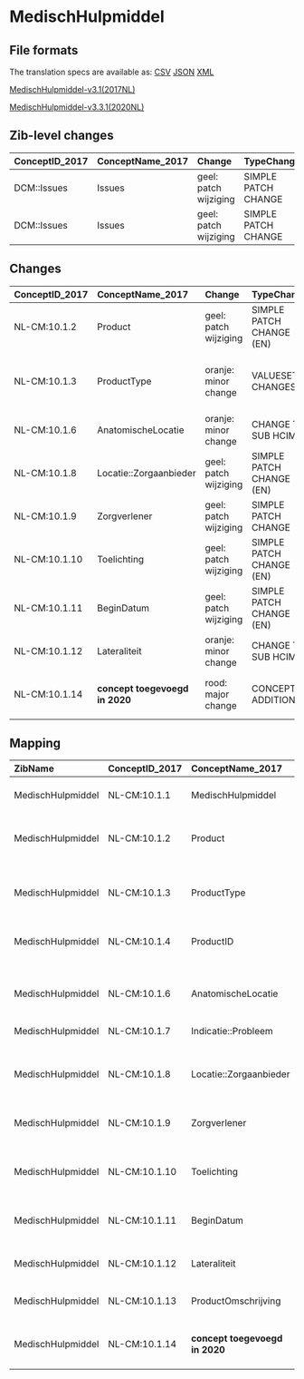 # MedischHulpmiddel
## File formats

The translation specs are available as: 
[CSV](../csv/MedischHulpmiddel.csv) [JSON](../json/MedischHulpmiddel.json) [XML](../xml/MedischHulpmiddel.xml)



[MedischHulpmiddel-v3.1(2017NL)](https://zibs.nl/wiki/MedischHulpmiddel-v3.1(2017NL))

[MedischHulpmiddel-v3.3.1(2020NL)](https://zibs.nl/wiki/MedischHulpmiddel-v3.3.1(2020NL))







## Zib-level changes

| ConceptID_2017   | ConceptName_2017   | Change                | TypeChange          | Omschrijving                    |
|:-----------------|:-------------------|:----------------------|:--------------------|:--------------------------------|
| DCM::Issues      | Issues             | geel: patch wijziging | SIMPLE PATCH CHANGE | tekstwijziging issue verwijderd |
| DCM::Issues      | Issues             | geel: patch wijziging | SIMPLE PATCH CHANGE | Tekst verwijderd                |

## Changes

| ConceptID_2017   | ConceptName_2017               | Change                | TypeChange               | Impact_heen   | TRANSLATIE_spec_heen                                                         | Impact_terug   | TRANSLATIE_spec_terug                                                                                             | Omschrijving                                                                                 |
|:-----------------|:-------------------------------|:----------------------|:-------------------------|:--------------|:-----------------------------------------------------------------------------|:---------------|:------------------------------------------------------------------------------------------------------------------|:---------------------------------------------------------------------------------------------|
| NL-CM:10.1.2     | Product                        | geel: patch wijziging | SIMPLE PATCH CHANGE (EN) | Low           |                                                                              | Low            |                                                                                                                   | Tekstwijziging 'medical aid' naar 'medical device'.                                          |
| NL-CM:10.1.3     | ProductType                    | oranje: minor change  | VALUESET CHANGES         | Low           | valuesets 2017 -> valueset 2020 regel                                        | Medium         | valuesets 2017 <- valueset 2020 regel                                                                             | Waarden voor 'geen' toevoegen aan ProductTypeCodelist, OTH toegestaan bij ‘Required Binding' |
| NL-CM:10.1.6     | AnatomischeLocatie             | oranje: minor change  | CHANGE TO SUB HCIM       | Medium        | codelist [HulpmiddelAnatomischeLocatieCodelijst]->[LocatieCodelijst ]        | Medium         | codelist [LocatieCodelijst]->[HulpmiddelAnatomischeLocatieCodelijst]                                              | nieuwe verwijzing naar sub-bouwsteen anatomischeLocatie                                      |
| NL-CM:10.1.8     | Locatie::Zorgaanbieder         | geel: patch wijziging | SIMPLE PATCH CHANGE (EN) | Low           |                                                                              | Low            |                                                                                                                   | Tekstwijziging 'medical aid' naar 'medical device'.                                          |
| NL-CM:10.1.9     | Zorgverlener                   | geel: patch wijziging | SIMPLE PATCH CHANGE      | Low           |                                                                              | Low            |                                                                                                                   | Tekstwijziging aan defintie concept                                                          |
| NL-CM:10.1.10    | Toelichting                    | geel: patch wijziging | SIMPLE PATCH CHANGE (EN) | Low           |                                                                              | Low            |                                                                                                                   | Tekstwijziging 'medical aid' naar 'medical device'.                                          |
| NL-CM:10.1.11    | BeginDatum                     | geel: patch wijziging | SIMPLE PATCH CHANGE (EN) | Low           |                                                                              | Low            |                                                                                                                   | Tekstwijziging 'medical aid' naar 'medical device'.                                          |
| NL-CM:10.1.12    | Lateraliteit                   | oranje: minor change  | CHANGE TO SUB HCIM       | Medium        | codelist [MedischHulpmiddelLateraliteitCodelijst ]->[LateraliteitCodelijst ] | Medium         | codelist [LateraliteitCodelijst]->[MedischHulpmiddelLateraliteitCodelijst ]                                       | nieuwe verwijzing naar sub-bouwsteen anatomischeLocatie                                      |
| NL-CM:10.1.14    | **concept toegevoegd in 2020** | rood: major change    | CONCEPT ADDITION         | Low           |                                                                              | High           | IF [blank]source->target ELSE [toon en stuur de inhoud van dit data item als vrije tekst naar een 2017 ontvanger] | Toevoegen EindDatum bij zibs die ook BeginDatum kennen                                       |

## Mapping

| ZibName           | ConceptID_2017   | ConceptName_2017               | Codelists_2017                         | Change                  | ConceptID_2020   | ConceptName_2020                       | Codelists_2020         | Bits                | Omschrijving                                                                                 | TypeChange               | Impact_heen   | TRANSLATIE_spec_heen                                                         | Impact_terug   | TRANSLATIE_spec_terug                                                                                             |
|:------------------|:-----------------|:-------------------------------|:---------------------------------------|:------------------------|:-----------------|:---------------------------------------|:-----------------------|:--------------------|:---------------------------------------------------------------------------------------------|:-------------------------|:--------------|:-----------------------------------------------------------------------------|:---------------|:------------------------------------------------------------------------------------------------------------------|
| MedischHulpmiddel | NL-CM:10.1.1     | MedischHulpmiddel              |                                        | groen: geen wijzigingen | NL-CM:10.1.1     | MedischHulpmiddel                      |                        |                     |                                                                                              | NO CHANGE                |               |                                                                              |                |                                                                                                                   |
| MedischHulpmiddel | NL-CM:10.1.2     | Product                        |                                        | geel: patch wijziging   | NL-CM:10.1.2     | Product                                |                        | ZIB-673             | Tekstwijziging 'medical aid' naar 'medical device'.                                          | SIMPLE PATCH CHANGE (EN) | Low           |                                                                              | Low            |                                                                                                                   |
| MedischHulpmiddel | NL-CM:10.1.3     | ProductType                    | ProductTypeCodelijst                   | oranje: minor change    | NL-CM:10.1.3     | ProductType                            | ProductTypeCodelijst   | ZIB-1536 ; ZIB-1586 | Waarden voor 'geen' toevoegen aan ProductTypeCodelist, OTH toegestaan bij ‘Required Binding' | VALUESET CHANGES         | Low           | valuesets 2017 -> valueset 2020 regel                                        | Medium         | valuesets 2017 <- valueset 2020 regel                                                                             |
| MedischHulpmiddel | NL-CM:10.1.4     | ProductID                      | GTINProductIDCodelijst                 | groen: geen wijzigingen | NL-CM:10.1.4     | ProductID                              | GTINProductIDCodelijst |                     |                                                                                              | NO CHANGE                |               |                                                                              |                |                                                                                                                   |
|                   |                  |                                | HIBCProductIDCodelijst                 |                         |                  |                                        | HIBCProductIDCodelijst |                     |                                                                                              |                          |               |                                                                              |                |                                                                                                                   |
| MedischHulpmiddel | NL-CM:10.1.6     | AnatomischeLocatie             | HulpmiddelAnatomischeLocatieCodelijst  | oranje: minor change    | NL-CM:10.1.15    | AnatomischeLocatie::AnatomischeLocatie | LocatieCodelijst       | ZIB-1116            | nieuwe verwijzing naar sub-bouwsteen anatomischeLocatie                                      | CHANGE TO SUB HCIM       | Medium        | codelist [HulpmiddelAnatomischeLocatieCodelijst]->[LocatieCodelijst ]        | Medium         | codelist [LocatieCodelijst]->[HulpmiddelAnatomischeLocatieCodelijst]                                              |
| MedischHulpmiddel | NL-CM:10.1.7     | Indicatie::Probleem            |                                        | groen: geen wijzigingen | NL-CM:10.1.7     | Indicatie::Probleem                    |                        |                     |                                                                                              | NO CHANGE                |               |                                                                              |                |                                                                                                                   |
| MedischHulpmiddel | NL-CM:10.1.8     | Locatie::Zorgaanbieder         |                                        | geel: patch wijziging   | NL-CM:10.1.8     | Locatie::Zorgaanbieder                 |                        | ZIB-673             | Tekstwijziging 'medical aid' naar 'medical device'.                                          | SIMPLE PATCH CHANGE (EN) | Low           |                                                                              | Low            |                                                                                                                   |
| MedischHulpmiddel | NL-CM:10.1.9     | Zorgverlener                   |                                        | geel: patch wijziging   | NL-CM:10.1.9     | Zorgverlener                           |                        | ZIB-673 ; ZIB-1120  | Tekstwijziging aan defintie concept                                                          | SIMPLE PATCH CHANGE      | Low           |                                                                              | Low            |                                                                                                                   |
| MedischHulpmiddel | NL-CM:10.1.10    | Toelichting                    |                                        | geel: patch wijziging   | NL-CM:10.1.10    | Toelichting                            |                        | ZIB-673             | Tekstwijziging 'medical aid' naar 'medical device'.                                          | SIMPLE PATCH CHANGE (EN) | Low           |                                                                              | Low            |                                                                                                                   |
| MedischHulpmiddel | NL-CM:10.1.11    | BeginDatum                     |                                        | geel: patch wijziging   | NL-CM:10.1.11    | BeginDatum                             |                        | ZIB-673             | Tekstwijziging 'medical aid' naar 'medical device'.                                          | SIMPLE PATCH CHANGE (EN) | Low           |                                                                              | Low            |                                                                                                                   |
| MedischHulpmiddel | NL-CM:10.1.12    | Lateraliteit                   | MedischHulpmiddelLateraliteitCodelijst | oranje: minor change    | NL-CM:10.1.15    | Lateraliteit::AnatomischeLocatie       | LateraliteitCodelijst  | ZIB-1116            | nieuwe verwijzing naar sub-bouwsteen anatomischeLocatie                                      | CHANGE TO SUB HCIM       | Medium        | codelist [MedischHulpmiddelLateraliteitCodelijst ]->[LateraliteitCodelijst ] | Medium         | codelist [LateraliteitCodelijst]->[MedischHulpmiddelLateraliteitCodelijst ]                                       |
| MedischHulpmiddel | NL-CM:10.1.13    | ProductOmschrijving            |                                        | groen: geen wijzigingen | NL-CM:10.1.13    | ProductOmschrijving                    |                        |                     |                                                                                              | NO CHANGE                |               |                                                                              |                |                                                                                                                   |
| MedischHulpmiddel | NL-CM:10.1.14    | **concept toegevoegd in 2020** |                                        | rood: major change      | NL-CM:10.1.14    | EindDatum                              |                        | ZIB-680             | Toevoegen EindDatum bij zibs die ook BeginDatum kennen                                       | CONCEPT ADDITION         | Low           |                                                                              | High           | IF [blank]source->target ELSE [toon en stuur de inhoud van dit data item als vrije tekst naar een 2017 ontvanger] |

